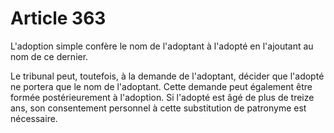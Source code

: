 # Article 363

L'adoption simple confère le nom de l'adoptant à l'adopté en l'ajoutant au nom de ce dernier.

Le tribunal peut, toutefois, à la demande de l'adoptant, décider que l'adopté ne portera que le nom de l'adoptant. Cette demande peut également être formée postérieurement à l'adoption. Si l'adopté est âgé de plus de treize ans, son consentement personnel à cette substitution de patronyme est nécessaire.
